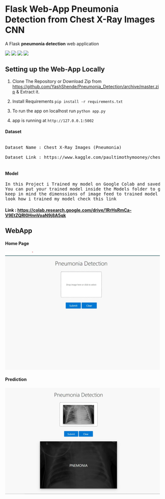 # Flask Web-App Pneumonia Detection from Chest X-Ray Images CNN 
A Flask **pneumonia detection** web application 

[![](https://img.shields.io/badge/python-3.7%2C%203.5%2B-blue.svg)]()
[![](https://img.shields.io/badge/Flask-1.1.0-brightgreen.svg)]()
[![](https://img.shields.io/badge/Keras-2.3.1-red.svg)]()
[![](https://img.shields.io/badge/Tensorflow-1.15.0-important.svg)]()


## Setting up the Web-App Locally 

1. Clone The Repository or Download Zip from  <https://github.com/YashShende/Pneumonia_Detection/archive/master.zip> & Extract it.

2. Install Requirements  `pip install -r requirements.txt`

3. To run the app on localhost run `python app.py`

4. app is running at `http://127.0.0.1:5002`

#### Dataset
<pre>

Dataset Name : Chest X-Ray Images (Pneumonia)

Dataset Link : https://www.kaggle.com/paultimothymooney/chest-xray-pneumonia
           
</pre>

#### Model 
<pre>
In this Project i Trained my model on Google Colab and saved model in Models Folder.
You can put your trained model inside the Models folder to get better results just 
keep in mind the dimenssions of image feed to trained model if you want to take a 
look how i trained my model check this link 
</pre>
#### Link : <https://colab.research.google.com/drive/1RrHsRmCa-V9EtZQRI0HnnVoaN9j8A5qk>


## WebApp 
#### Home Page 
![Home Page ](static/pic1.jpg)

#### Prediction
![Home Page ](static/pic4.jpg)
